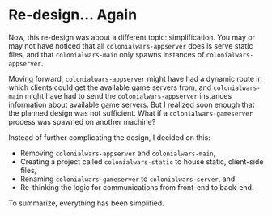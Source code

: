 # Re-design... Again
Now, this re-design was about a different topic: simplification. You may or may not have
noticed that all ``colonialwars-appserver`` does is serve static files, and that ``colonialwars-main`` only
spawns instances of ``colonialwars-appserver``.

Moving forward, ``colonialwars-appserver`` might have
had a dynamic route in which clients could get the available game servers from, and ``colonialwars-main``
might have had to send the ``colonialwars-appserver`` instances information about available game servers.
But I realized soon enough that the planned design was not sufficient. What if a ``colonialwars-gameserver``
process was spawned on another machine?

Instead of further complicating the design, I decided on this:
- Removing ``colonialwars-appserver`` and ``colonialwars-main``,
- Creating a project called ``colonialwars-static`` to house static, client-side files,
- Renaming ``colonialwars-gameserver`` to ``colonialwars-server``, and
- Re-thinking the logic for communications from front-end to back-end.

To summarize, everything has been simplified.
